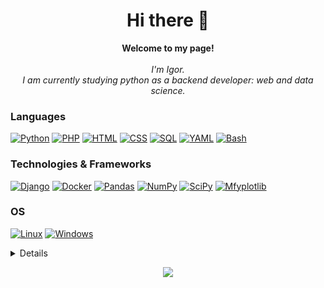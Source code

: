 <h1 align="center">Hi there 👋</h1>
<p align="center">
    <b>Welcome to my page!</b><br><br>
    <i>
      I'm Igor.<br>
      I am currently studying python as a backend developer: web and data science.<br></i>
</p>
  
### Languages
[![Python](https://img.shields.io/badge/python-black?style=for-the-badge&logo=python)](https://github.com/devff)
[![PHP](https://img.shields.io/badge/php-black?style=for-the-badge&logo=php)](https://github.com/devff)
[![HTML](https://img.shields.io/badge/html-black?style=for-the-badge&logo=html)](https://github.com/devff)
[![CSS](https://img.shields.io/badge/css-black?style=for-the-badge&logo=css)](https://github.com/devff)
[![SQL](https://img.shields.io/badge/sql-black?style=for-the-badge&logo=sql)](https://github.com/devff)
[![YAML](https://img.shields.io/badge/yaml-black?style=for-the-badge&logo=yaml)](https://github.com/devff)
[![Bash](https://img.shields.io/badge/bash-black?style=for-the-badge&logo=gnu-bash&logoColor=white)](https://github.com/devff)
  
### Technologies & Frameworks
[![Django](https://img.shields.io/badge/django-black?style=for-the-badge&logo=django)](https://github.com/devff)
[![Docker](https://img.shields.io/badge/docker-black?style=for-the-badge&logo=docker)](https://hub.docker.com/u/devff)
[![Pandas](https://img.shields.io/badge/pandas-black?style=for-the-badge&logo=pandas)](https://github.com/devff)
[![NumPy](https://img.shields.io/badge/numpy-black?style=for-the-badge&logo=numpy)](https://github.com/devff)
[![SciPy](https://img.shields.io/badge/SciPy-black?style=for-the-badge&logo=scipy)](https://github.com/devff)
[![Mfyplotlib](https://img.shields.io/badge/Matplotlib-black?style=for-the-badge&logo=Matplotlib)](https://github.com/devff)

### OS
[![Linux](https://img.shields.io/badge/linux-black?style=for-the-badge&logo=Linux)](https://github.com/devff)
[![Windows](https://img.shields.io/badge/Windows-black?style=for-the-badge&logo=Windows)](https://github.com/devff)

<details>
<p align="center">
  <a href="https://github.com/devff">
    <img src="http://github-profile-summary-cards.vercel.app/api/cards/profile-details?username=devff&theme=transparent" />
  </a>
</p>
</details>

<p align="center">
  <a href="https://github.com/devff">
    <img src="https://komarev.com/ghpvc/?username=devff&color=blue&style=flat)" />
  </a>
</p>
<!--
**devFF/devFF** is a ✨ _special_ ✨ repository because its `README.md` (this file) appears on your GitHub profile.

Here are some ideas to get you started:

- 🔭 I’m currently working on ...
- 🌱 I’m currently learning ...
- 👯 I’m looking to collaborate on ...
- 🤔 I’m looking for help with ...
- 💬 Ask me about ...
- 📫 How to reach me: ...
- 😄 Pronouns: ...
- ⚡ Fun fact: ...
-->
